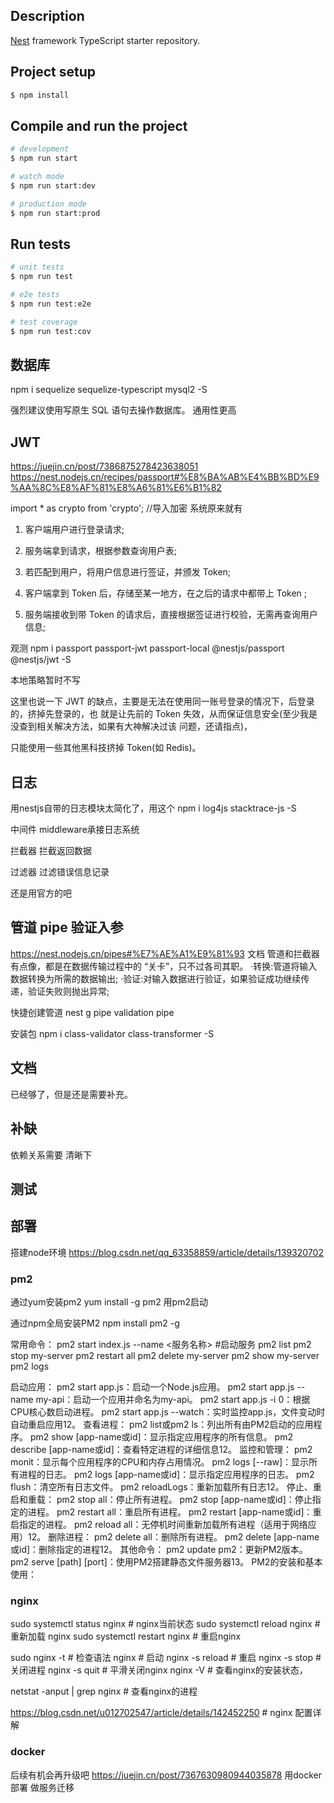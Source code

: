 

## Description

[Nest](https://github.com/nestjs/nest) framework TypeScript starter repository.

## Project setup

```bash
$ npm install
```

## Compile and run the project

```bash
# development
$ npm run start

# watch mode
$ npm run start:dev

# production mode
$ npm run start:prod
```

## Run tests

```bash
# unit tests
$ npm run test

# e2e tests
$ npm run test:e2e

# test coverage
$ npm run test:cov
```
## 数据库
npm i sequelize sequelize-typescript mysql2 -S

强烈建议使用写原生 SQL 语句去操作数据库。 通用性更高

## JWT
https://juejin.cn/post/7386875278423638051
https://nest.nodejs.cn/recipes/passport#%E8%BA%AB%E4%BB%BD%E9%AA%8C%E8%AF%81%E8%A6%81%E6%B1%82

import * as crypto from 'crypto'; //导入加密 系统原来就有

1. 客户端用户进行登录请求; 
2. 服务端拿到请求，根据参数查询用户表; 
3. 若匹配到用户，将用户信息进行签证，并颁发 Token;

4. 客户端拿到 Token 后，存储至某一地方，在之后的请求中都带上 Token ;
5. 服务端接收到带 Token 的请求后，直接根据签证进行校验，无需再查询用户信息;

观测
npm i passport passport-jwt passport-local @nestjs/passport @nestjs/jwt -S

本地策略暂时不写

这里也说一下 JWT 的缺点，主要是无法在使用同一账号登录的情况下，后登录的，挤掉先登录的，也 就是让先前的 Token 失效，从而保证信息安全(至少我是没查到相关解决方法，如果有大神解决过该 问题，还请指点)，

只能使用一些其他黑科技挤掉 Token(如 Redis)。

## 日志
用nestjs自带的日志模块太简化了，用这个
npm i log4js stacktrace-js -S

中间件 middleware承接日志系统

拦截器 拦截返回数据

过滤器 过滤错误信息记录

还是用官方的吧


## 管道 pipe 验证入参
https://nest.nodejs.cn/pipes#%E7%AE%A1%E9%81%93 文档
管道和拦截器有点像，都是在数据传输过程中的 “关卡”，只不过各司其职。
·转换:管道将输入数据转换为所需的数据输出;
·验证:对输入数据进行验证，如果验证成功继续传递，验证失败则抛出异常;

快捷创建管道
nest g pipe validation pipe

安装包
npm i class-validator class-transformer -S


## 文档
已经够了，但是还是需要补充。



## 补缺
依赖关系需要 清晰下

## 测试


## 部署
搭建node环境
https://blog.csdn.net/qq_63358859/article/details/139320702


### pm2
通过yum安装pm2
yum install -g pm2  用pm2启动

通过npm全局安装PM2
npm install pm2 -g

常用命令：
pm2 start index.js  --name <服务名称>  #启动服务
pm2 list
pm2 stop my-server
pm2 restart all
pm2 delete my-server
pm2 show my-server
pm2 logs

‌启动应用‌：
pm2 start app.js：启动一个Node.js应用。
pm2 start app.js --name my-api：启动一个应用并命名为my-api。
pm2 start app.js -i 0：根据CPU核心数启动进程。
pm2 start app.js --watch：实时监控app.js，文件变动时自动重启应用‌12。
‌查看进程‌：
pm2 list或pm2 ls：列出所有由PM2启动的应用程序。
pm2 show [app-name或id]：显示指定应用程序的所有信息。
pm2 describe [app-name或id]：查看特定进程的详细信息‌12。
‌监控和管理‌：
pm2 monit：显示每个应用程序的CPU和内存占用情况。
pm2 logs [--raw]：显示所有进程的日志。
pm2 logs [app-name或id]：显示指定应用程序的日志。
pm2 flush：清空所有日志文件。
pm2 reloadLogs：重新加载所有日志‌12。
‌停止、重启和重载‌：
pm2 stop all：停止所有进程。
pm2 stop [app-name或id]：停止指定的进程。
pm2 restart all：重启所有进程。
pm2 restart [app-name或id]：重启指定的进程。
pm2 reload all：无停机时间重新加载所有进程（适用于网络应用）‌12。
‌删除进程‌：
pm2 delete all：删除所有进程。
pm2 delete [app-name或id]：删除指定的进程‌12。
‌其他命令‌：
pm2 update pm2：更新PM2版本。
pm2 serve [path] [port]：使用PM2搭建静态文件服务器‌13。
‌PM2的安装和基本使用‌：


### nginx
sudo systemctl status nginx # nginx当前状态
sudo systemctl reload nginx # 重新加载 nginx
sudo systemctl restart nginx # 重启nginx
 
sudo nginx -t   # 检查语法
nginx           # 启动
nginx -s reload # 重启
nginx -s stop   # 关闭进程
nginx -s quit   # 平滑关闭nginx
nginx -V        # 查看nginx的安装状态，

netstat -anput | grep nginx # 查看nginx的进程

https://blog.csdn.net/u012702547/article/details/142452250 # nginx 配置详解

### docker
后续有机会再升级吧
https://juejin.cn/post/7367630980944035878  用docker部署 做服务迁移





